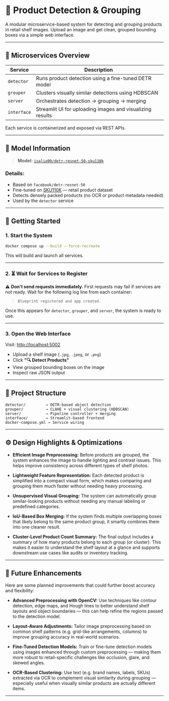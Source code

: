 # 🧠 Product Detection & Grouping

A modular microservice-based system for detecting and grouping products in retail shelf images. Upload an image and get clean, grouped bounding boxes via a simple web interface.

---

## 🧩 Microservices Overview

| Service     | Description                                               |
| ----------- | --------------------------------------------------------- |
| `detector`  | Runs product detection using a fine-tuned DETR model      |
| `grouper`   | Clusters visually similar detections using HDBSCAN        |
| `server`    | Orchestrates detection → grouping → merging               |
| `interface` | Streamlit UI for uploading images and visualizing results |

Each service is containerized and exposed via REST APIs.

---

## 🤖 Model Information

> **Model:** [`isalia99/detr-resnet-50-sku110k`](https://huggingface.co/isalia99/detr-resnet-50-sku110k)

### Details:

* Based on `facebook/detr-resnet-50`
* Fine-tuned on [SKU110K](https://github.com/eg4000/SKU110K_CVPR19) — retail product dataset
* Detects densely packed products (no OCR or product metadata needed)
* Used by the `detector` service

---

## 🚀 Getting Started

### 1. Start the System

```bash
docker compose up --build --force-recreate
```

This will build and launch all services.

---

### 2. ⏳ Wait for Services to Register

⚠️ **Don't send requests immediately.**
First requests may fail if services are not ready. Wait for the following log line from each container:

> ```
> Blueprint registered and app created.
> ```

Once this appears for `detector`, `grouper`, and `server`, the system is ready to use.

---

### 3. Open the Web Interface

Visit: [http://localhost:5002](http://localhost:5002)

* Upload a shelf image (`.jpg`, `.jpeg`, or `.png`)
* Click **"🔍 Detect Products"**
* View grouped bounding boxes on the image
* Inspect raw JSON output

---

## 📁 Project Structure

```
detector/         → DETR-based object detection
grouper/          → CLAHE + visual clustering (HDBSCAN)
server/           → Pipeline controller + merging
interface/        → Streamlit-based frontend
docker-compose.yml → Service wiring
```

---

## ⚙️ Design Highlights & Optimizations

* **Efficient Image Preprocessing:**
  Before products are grouped, the system enhances the image to handle lighting and contrast issues. This helps improve consistency across different types of shelf photos.

* **Lightweight Feature Representation:**
  Each detected product is simplified into a compact visual form, which makes comparing and grouping them much faster without needing heavy processing.

* **Unsupervised Visual Grouping:**
  The system can automatically group similar-looking products without needing any manual labeling or predefined categories.

* **IoU-Based Box Merging:**
  If the system finds multiple overlapping boxes that likely belong to the same product group, it smartly combines them into one cleaner result.

* **Cluster-Level Product Count Summary:**
  The final output includes a summary of how many products belong to each group (or cluster). This makes it easier to understand the shelf layout at a glance and supports downstream use cases like audits or inventory tracking.

---

## 🔮 Future Enhancements

Here are some planned improvements that could further boost accuracy and flexibility:

* **Advanced Preprocessing with OpenCV:**
  Use techniques like contour detection, edge maps, and Hough lines to better understand shelf layouts and object boundaries — this can help refine the regions passed to the detection model.

* **Layout-Aware Adjustments:**
  Tailor image preprocessing based on common shelf patterns (e.g. grid-like arrangements, columns) to improve grouping accuracy in real-world scenarios.

* **Fine-Tuned Detection Models:**
  Train or fine-tune detection models using images enhanced through custom preprocessing — making them more robust to retail-specific challenges like occlusion, glare, and skewed angles.

* **OCR-Based Clustering:**
  Use text (e.g. brand names, labels, SKUs) extracted via OCR to complement visual similarity during grouping — especially useful when visually similar products are actually different items.

---

